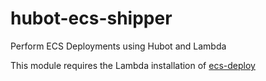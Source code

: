# hubot-ecs-shipper
Perform ECS Deployments using Hubot and Lambda

This module requires the Lambda installation of [ecs-deploy](https://github.com/justmiles/ecs-deploy)
